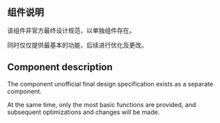 ## 组件说明

该组件非官方最终设计规范，以单独组件存在。

同时仅仅提供最基本的功能，后续进行优化及更改。

## Component description

The component unofficial final design specification exists as a separate component.

At the same time, only the most basic functions are provided, and subsequent optimizations and changes will be made.